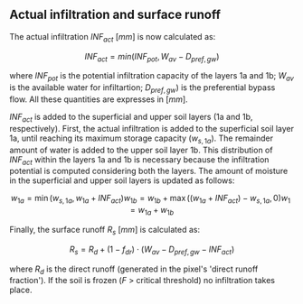 ## Actual infiltration and surface runoff

The actual infiltration $INF_{act} \  [mm]$ is now calculated as:

$$
INF_{act} = min (INF_{pot}, W_{av} - D_{pref,gw})
$$

where $INF_{pot}$ is the potential infiltration capacity of the layers 1a and 1b; $W_{av}$ is the available water for infiltartion; $D_{pref,gw})$ is the preferential bypass flow. All these quantities are expresses in $[mm]$.

$INF_{act}$ is added to the superficial and upper soil layers (1a and 1b, respectively). First, the actual infiltration is added to the superficial soil layer 1a, until reaching its maximum storage capacity ($w_{s,1a}$). The remainder amount of water is added to the upper soil layer 1b. This distribution of 
$INF_{act}$ within the layers 1a and 1b is necessary because the infiltration potential is computed considering both the layers. The amount of moisture in the superficial and upper soil layers is updated as follows:

$$
w_{1a} = \min ( w_{s,1a} , w_{1a} + INF_{act} )
w_{1b} = w_{1b} + \max ( (w_{1a} + INF_{act}) - w_{s,1a} , 0 )
w_1 = w_{1a} + w_{1b}
$$

Finally, the surface runoff $R_s \ [mm]$ is calculated as:

$$
R_s = R_d + (1 - f_{dr}) \cdot (W_{av} - D_{pref,gw} - INF_{act})
$$

where $R_d$ is the direct runoff (generated in the pixel's 'direct runoff fraction'). If the soil is frozen (*F* \> critical threshold) no infiltration takes place. 



